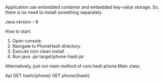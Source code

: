 Application use embedded container and embedded key-value storage. 
So, there is no need to install something separately.

Java version - 8

How to start.
1. Open console.
2. Navigate to PhoneHash directory.
3. Execute mvn clean install
4. Run java -jar target/phone-hash.jar

Alternatively, just run main method of com.hash.phone.Main class

Api
GET hash/{phone}
GET phone/{hash}